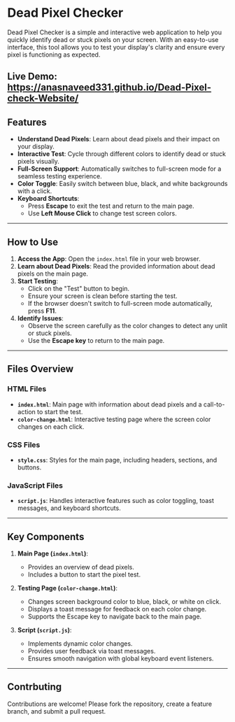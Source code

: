 # Dead Pixel Checker

Dead Pixel Checker is a simple and interactive web application to help you quickly identify dead or stuck pixels on your screen. With an easy-to-use interface, this tool allows you to test your display's clarity and ensure every pixel is functioning as expected.

Live Demo: https://anasnaveed331.github.io/Dead-Pixel-check-Website/
---

## Features

- **Understand Dead Pixels**: Learn about dead pixels and their impact on your display.
- **Interactive Test**: Cycle through different colors to identify dead or stuck pixels visually.
- **Full-Screen Support**: Automatically switches to full-screen mode for a seamless testing experience.
- **Color Toggle**: Easily switch between blue, black, and white backgrounds with a click.
- **Keyboard Shortcuts**:
  - Press **Escape** to exit the test and return to the main page.
  - Use **Left Mouse Click** to change test screen colors.

---

## How to Use

1. **Access the App**: Open the `index.html` file in your web browser.
2. **Learn about Dead Pixels**: Read the provided information about dead pixels on the main page.
3. **Start Testing**:
   - Click on the "Test" button to begin.
   - Ensure your screen is clean before starting the test.
   - If the browser doesn't switch to full-screen mode automatically, press **F11**.
4. **Identify Issues**:
   - Observe the screen carefully as the color changes to detect any unlit or stuck pixels.
   - Use the **Escape key** to return to the main page.

---

## Files Overview

### HTML Files
- **`index.html`**: Main page with information about dead pixels and a call-to-action to start the test.
- **`color-change.html`**: Interactive testing page where the screen color changes on each click.

### CSS Files
- **`style.css`**: Styles for the main page, including headers, sections, and buttons.

### JavaScript Files
- **`script.js`**: Handles interactive features such as color toggling, toast messages, and keyboard shortcuts.

---

## Key Components

1. **Main Page (`index.html`)**:
   - Provides an overview of dead pixels.
   - Includes a button to start the pixel test.

2. **Testing Page (`color-change.html`)**:
   - Changes screen background color to blue, black, or white on click.
   - Displays a toast message for feedback on each color change.
   - Supports the Escape key to navigate back to the main page.

3. **Script (`script.js`)**:
   - Implements dynamic color changes.
   - Provides user feedback via toast messages.
   - Ensures smooth navigation with global keyboard event listeners.

---
## Contrbuting


Contributions are welcome! Please fork the repository, create a feature branch, and submit a pull request.

